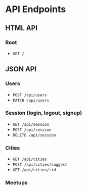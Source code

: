 # API Endpoints

## HTML API

### Root

- `GET /`

## JSON API

### Users

- `POST /api/users`
- `PATCH /api/users`

### Session (login, logout, signup)
- `GET /api/session`
- `POST /api/session`
- `DELETE /api/session`

### Cities

- `GET /api/cities`
- `POST /api/cities/suggest`
- `GET /api/cities/:id`

### Meetups
